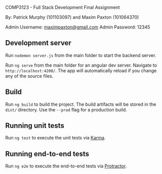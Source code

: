 COMP3123 - Full Stack Development Final Assignment

By: Patrick Murphy (101103097) and Maxim Paxton (101064370)

Admin Username: maximpaxton@gmail.com
Admin Password: 12345


## Development server

Run `nodemon server.js` from the main folder to start the backend server.

Run `ng serve` from the main folder for an angular dev server. Navigate to `http://localhost:4200/`. The app will automatically reload if you change any of the source files.

## Build

Run `ng build` to build the project. The build artifacts will be stored in the `dist/` directory. Use the `--prod` flag for a production build.

## Running unit tests

Run `ng test` to execute the unit tests via [Karma](https://karma-runner.github.io).

## Running end-to-end tests

Run `ng e2e` to execute the end-to-end tests via [Protractor](http://www.protractortest.org/).
